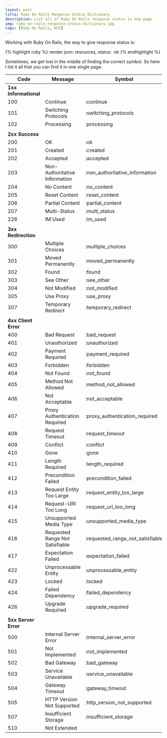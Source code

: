 ```yaml
---
layout: post
title: Ruby On Rails Response Status Dictionary
description: List all of Ruby On Rails response status in one page
img: ruby-on-rails-response-status-dictionary.jpg
tags: [Ruby On Rails, API]
---
```


Working with Ruby On Rails, the way to give response status is:

{% highlight ruby %}
render json: resources, status: :ok
{% endhighlight %}

Sometimes, we get lost in the middle of finding the correct symbol. So here I list it all that you can find it in one single page.


| Code | Message | Symbol |
| --- | --- | --- |
|  **1xx Informational** |  |  |
|  100 | Continue | :continue |
|  101 | Switching Protocols | :switching_protocols |
|  102 | Processing | :processing |
|   |  |  |
|  **2xx Success** |  |  |
|  200 | OK | :ok |
|  201 | Created | :created |
|  202 | Accepted | :accepted |
|  203 | Non-Authoritative Information | :non_authoritative_information |
|  204 | No Content | :no_content |
|  205 | Reset Content | :reset_content |
|  206 | Partial Content | :partial_content |
|  207 | Multi-Status | :multi_status |
|  226 | IM Used | :im_used |
|   |  |  |
|  **3xx Redirection** |  |  |
|  300 | Multiple Choices | :multiple_choices |
|  301 | Moved Permanently | :moved_permanently |
|  302 | Found | :found |
|  303 | See Other | :see_other |
|  304 | Not Modified | :not_modified |
|  305 | Use Proxy | :use_proxy |
|  307 | Temporary Redirect | :temporary_redirect |
|   |  |  |
|  **4xx Client Error** |  |  |
|  400 | Bad Request | :bad_request |
|  401 | Unauthorized | :unauthorized |
|  402 | Payment Required | :payment_required |
|  403 | Forbidden | :forbidden |
|  404 | Not Found | :not_found |
|  405 | Method Not Allowed | :method_not_allowed |
|  406 | Not Acceptable | :not_acceptable |
|  407 | Proxy Authentication Required | :proxy_authentication_required |
|  408 | Request Timeout | :request_timeout |
|  409 | Conflict | :conflict |
|  410 | Gone | :gone |
|  411 | Length Required | :length_required |
|  412 | Precondition Failed | :precondition_failed |
|  413 | Request Entity Too Large | :request_entity_too_large |
|  414 | Request-URI Too Long | :request_uri_too_long |
|  415 | Unsupported Media Type | :unsupported_media_type |
|  416 | Requested Range Not Satisfiable | :requested_range_not_satisfiable |
|  417 | Expectation Failed | :expectation_failed |
|  422 | Unprocessable Entity | :unprocessable_entity |
|  423 | Locked | :locked |
|  424 | Failed Dependency | :failed_dependency |
|  426 | Upgrade Required | :upgrade_required |
|   |  |  |
|  **5xx Server Error** |  |  |
|  500 | Internal Server Error | :internal_server_error |
|  501 | Not Implemented | :not_implemented |
|  502 | Bad Gateway | :bad_gateway |
|  503 | Service Unavailable | :service_unavailable |
|  504 | Gateway Timeout | :gateway_timeout |
|  505 | HTTP Version Not Supported | :http_version_not_supported |
|  507 | Insufficient Storage | :insufficient_storage |
|  510 | Not Extended |  |

